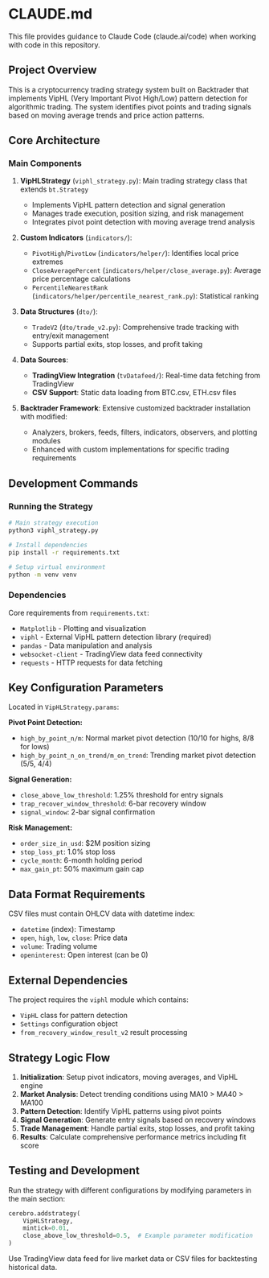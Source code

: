 # CLAUDE.md

This file provides guidance to Claude Code (claude.ai/code) when working with code in this repository.

## Project Overview

This is a cryptocurrency trading strategy system built on Backtrader that implements VipHL (Very Important Pivot High/Low) pattern detection for algorithmic trading. The system identifies pivot points and trading signals based on moving average trends and price action patterns.

## Core Architecture

### Main Components

1. **VipHLStrategy** (`viphl_strategy.py`): Main trading strategy class that extends `bt.Strategy`
   - Implements VipHL pattern detection and signal generation
   - Manages trade execution, position sizing, and risk management
   - Integrates pivot point detection with moving average trend analysis

2. **Custom Indicators** (`indicators/`):
   - `PivotHigh`/`PivotLow` (`indicators/helper/`): Identifies local price extremes
   - `CloseAveragePercent` (`indicators/helper/close_average.py`): Average price percentage calculations
   - `PercentileNearestRank` (`indicators/helper/percentile_nearest_rank.py`): Statistical ranking

3. **Data Structures** (`dto/`):
   - `TradeV2` (`dto/trade_v2.py`): Comprehensive trade tracking with entry/exit management
   - Supports partial exits, stop losses, and profit taking

4. **Data Sources**:
   - **TradingView Integration** (`tvDatafeed/`): Real-time data fetching from TradingView
   - **CSV Support**: Static data loading from BTC.csv, ETH.csv files

5. **Backtrader Framework**: Extensive customized backtrader installation with modified:
   - Analyzers, brokers, feeds, filters, indicators, observers, and plotting modules
   - Enhanced with custom implementations for specific trading requirements

## Development Commands

### Running the Strategy
```bash
# Main strategy execution
python3 viphl_strategy.py

# Install dependencies
pip install -r requirements.txt

# Setup virtual environment
python -m venv venv
```

### Dependencies
Core requirements from `requirements.txt`:
- `Matplotlib` - Plotting and visualization
- `viphl` - External VipHL pattern detection library (required)
- `pandas` - Data manipulation and analysis
- `websocket-client` - TradingView data feed connectivity
- `requests` - HTTP requests for data fetching

## Key Configuration Parameters

Located in `VipHLStrategy.params`:

**Pivot Point Detection:**
- `high_by_point_n/m`: Normal market pivot detection (10/10 for highs, 8/8 for lows)
- `high_by_point_n_on_trend/m_on_trend`: Trending market pivot detection (5/5, 4/4)

**Signal Generation:**
- `close_above_low_threshold`: 1.25% threshold for entry signals
- `trap_recover_window_threshold`: 6-bar recovery window
- `signal_window`: 2-bar signal confirmation

**Risk Management:**
- `order_size_in_usd`: $2M position sizing
- `stop_loss_pt`: 1.0% stop loss
- `cycle_month`: 6-month holding period
- `max_gain_pt`: 50% maximum gain cap

## Data Format Requirements

CSV files must contain OHLCV data with datetime index:
- `datetime` (index): Timestamp
- `open`, `high`, `low`, `close`: Price data
- `volume`: Trading volume
- `openinterest`: Open interest (can be 0)

## External Dependencies

The project requires the `viphl` module which contains:
- `VipHL` class for pattern detection
- `Settings` configuration object
- `from_recovery_window_result_v2` result processing

## Strategy Logic Flow

1. **Initialization**: Setup pivot indicators, moving averages, and VipHL engine
2. **Market Analysis**: Detect trending conditions using MA10 > MA40 > MA100
3. **Pattern Detection**: Identify VipHL patterns using pivot points
4. **Signal Generation**: Generate entry signals based on recovery windows
5. **Trade Management**: Handle partial exits, stop losses, and profit taking
6. **Results**: Calculate comprehensive performance metrics including fit score

## Testing and Development

Run the strategy with different configurations by modifying parameters in the main section:
```python
cerebro.addstrategy(
    VipHLStrategy,
    mintick=0.01,
    close_above_low_threshold=0.5,  # Example parameter modification
)
```

Use TradingView data feed for live market data or CSV files for backtesting historical data.